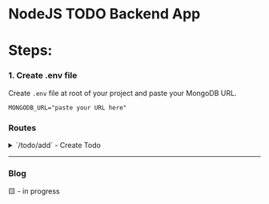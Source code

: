# NodeJS TODO Backend App

# Steps:

### 1. Create .env file

Create `.env` file at root of your project and paste your MongoDB URL.

```javscript
MONGODB_URL="paste your URL here"
```

### Routes

<details>
    <summary>
        `/todo/add` - Create Todo
    </summary>
Body
```json
{
    title: "Todo Title"
}
```
</details>


---

### Blog
🟨 - in progress